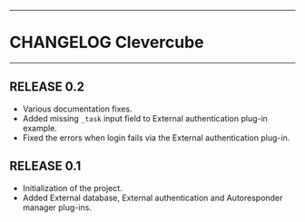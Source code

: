 ------------------------------------------------------------------------
CHANGELOG Clevercube
========================================================================
------------------------------------------------------------------------

RELEASE 0.2
-----------------
  - Various documentation fixes.
  - Added missing `_task` input field to External authentication plug-in
    example.
  - Fixed the errors when login fails via the External authentication
    plug-in.

RELEASE 0.1
-----------------
  - Initialization of the project.
  - Added External database, External authentication and Autoresponder
    manager plug-ins.
